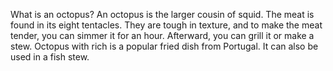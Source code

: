 What is an octopus?
An octopus is the larger cousin of squid.
The meat is found in its eight tentacles. They are tough in texture, and to make the meat tender, you can simmer it for an hour. Afterward, you can grill it or make a stew.
Octopus with rich is a popular fried dish from Portugal.
It can also be used in a fish stew.




